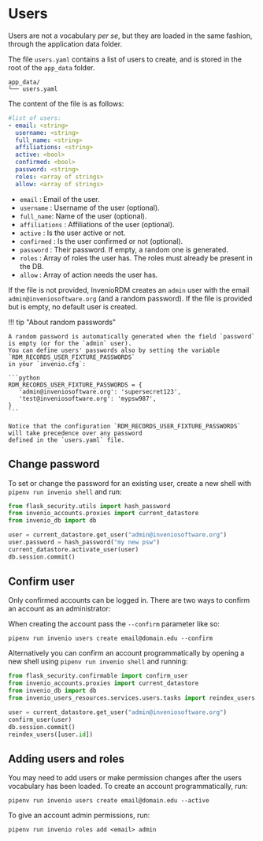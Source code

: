 # Users

Users are not a vocabulary *per se*, but they are loaded in the same fashion,
through the application data folder.

The file `users.yaml` contains a list of users to create, and is stored in the
root of the `app_data` folder.

```
app_data/
└── users.yaml
```

The content of the file is as follows:

```yaml
#list of users:
- email: <string>
  username: <string>
  full_name: <string>
  affiliations: <string>
  active: <bool>
  confirmed: <bool>
  password: <string>
  roles: <array of strings>
  allow: <array of strings>
```

- `email` : Email of the user.
- `username` : Username of the user (optional).
- `full_name`: Name of the user (optional).
- `affiliations` : Affiliations of the user (optional).
- `active` : Is the user active or not.
- `confirmed` : Is the user confirmed or not (optional).
- `password` : Their password. If empty, a random one is generated.
- `roles` : Array of roles the user has. The roles must already be present in the DB.
- `allow` : Array of action needs the user has.

If the file is not provided, InvenioRDM creates an `admin` user with the email
`admin@inveniosoftware.org` (and a random password). If the file is provided
but is empty, no default user is created.

!!! tip "About random passwords"

    A random password is automatically generated when the field `password` is empty (or for the `admin` user).
    You can define users' passwords also by setting the variable `RDM_RECORDS_USER_FIXTURE_PASSWORDS`
    in your `invenio.cfg`:

    ```python
    RDM_RECORDS_USER_FIXTURE_PASSWORDS = {
       'admin@inveniosoftware.org': 'supersecret123',
       'test@inveniosoftware.org': 'mypsw987',
    }
    ```

    Notice that the configuration `RDM_RECORDS_USER_FIXTURE_PASSWORDS` will take precedence over any password
    defined in the `users.yaml` file.

## Change password

To set or change the password for an existing user, create a new shell with `pipenv run invenio shell` and run:

```python
from flask_security.utils import hash_password
from invenio_accounts.proxies import current_datastore
from invenio_db import db

user = current_datastore.get_user("admin@inveniosoftware.org")
user.password = hash_password("my new psw")
current_datastore.activate_user(user)
db.session.commit()
```

## Confirm user

Only confirmed accounts can be logged in. There are two ways to confirm an account as an administrator:

When creating the account pass the `--confirm` parameter like so:
```shell
pipenv run invenio users create email@domain.edu --confirm
```

Alternatively you can confirm an account programmatically by opening a new shell using `pipenv run invenio shell` and
running:

```python
from flask_security.confirmable import confirm_user
from invenio_accounts.proxies import current_datastore
from invenio_db import db
from invenio_users_resources.services.users.tasks import reindex_users

user = current_datastore.get_user("admin@inveniosoftware.org")
confirm_user(user)
db.session.commit()
reindex_users([user.id])

```

## Adding users and roles

You may need to add users or make permission changes after the users vocabulary has been loaded. To create an account programmatically, run:

```shell
pipenv run invenio users create email@domain.edu --active
```

To give an account admin permissions, run:

```shell
pipenv run invenio roles add <email> admin
```
